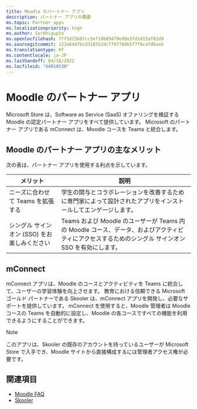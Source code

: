 ```yaml
---
title: Moodle のパートナー アプリ
description: パートナー アプリの概要
ms.topic: Partner apps
ms.localizationpriority: high
ms.author: Surbhigupta
ms.openlocfilehash: 7ff5d15b0fcc3ef10b89470e98e3fd1d15af03d9
ms.sourcegitcommit: 123a64d7bcd310352dcff9f769b5f7f9cafd6aeb
ms.translationtype: HT
ms.contentlocale: ja-JP
ms.lasthandoff: 04/18/2022
ms.locfileid: "64910530"
---
```

# <a name="partner-apps-for-moodle"></a>Moodle のパートナー アプリ

Microsoft Store は、Software as Service (SaaS) オファリングを検証する Moodle の認定パートナー アプリをすべて提供しています。 Microsoft のパートナー アプリである mConnect は、Moodle コースを Teams と統合します。

## <a name="key-benefits-of-partner-apps-for-moodle"></a>Moodle のパートナー アプリの主なメリット

次の表は、パートナー アプリを使用する利点を示しています。

|メリット| 説明|
|----------|------------|
|ニーズに合わせて Teams を拡張する| 学生の関与とコラボレーションを改善するために専門家によって設計されたアプリをインストールしてエンゲージします。|
|シングル サインオン (SSO) をお楽しみください| Teams および Moodle のユーザーが Teams 内の Moodle コース、データ、およびアクティビティにアクセスするためのシングル サインオン SSO を有効にします。|

## <a name="mconnect"></a>mConnect

mConnect アプリは、Moodle のコースとアクティビティを Teams に統合して、ユーザーの学習体験を向上させます。 教育における信頼できる Microsoft ゴールド パートナーである Skooler は、mConnect アプリを開発し、必要なサポートを提供しています。 mConnect を使用すると、Moodle 管理者は Moodle コースの Teams を自動的に設定し、Moodle の各コースですべての機能を利用できるようにすることができます。

>[!NOTE]
>このアプリは、Skooler の既存のアカウントを持っているユーザーが Microsoft Store で入手でき、Moodle サイトから直接構成するには管理者アクセス権が必要です。
  
<!-- Watch the following video to understand how to get started with mConnect and Teams: -->

<!-- > [!VIDEO unavailable] -->

## <a name="see-also"></a>関連項目

* [Moodle FAQ](faqs.md)
* [Skooler](https://skooler.com/mconnect/how-to/)

